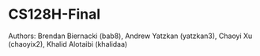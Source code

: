 # CS128H-Final

Authors: Brendan Biernacki (bab8), Andrew Yatzkan (yatzkan3), Chaoyi Xu (chaoyix2), Khalid Alotaibi (khalidaa)

